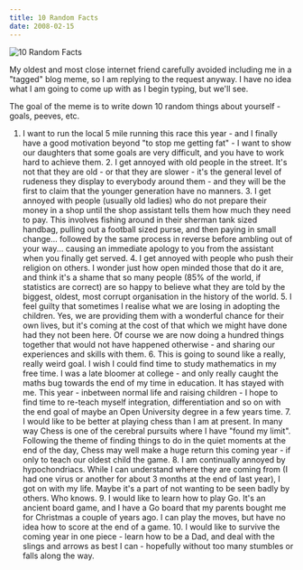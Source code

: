 ```yaml
---
title: 10 Random Facts
date: 2008-02-15
---
```


![10 Random Facts](https://source.unsplash.com/l7dbl-sUg3k/1600x900)

My oldest and most close internet friend carefully avoided including me in a "tagged" blog meme, so I am replying to the request anyway. I have no idea what I am going to come up with as I begin typing, but we'll see.

The goal of the meme is to write down 10 random things about yourself - goals, peeves, etc.

 1.  I want to run the local 5 mile running this race this year - and I finally      have a good motivation beyond "to stop me getting fat" - I want to show our      daughters that some goals are very difficult, and you have to work hard to      achieve them.              2.  I get annoyed with old people in the street. It's not that they are old -      or that they are slower - it's the general level of rudeness they display      to everybody around them - and they will be the first to claim that the      younger generation have no manners.              3.  I get annoyed with people (usually old ladies) who do not prepare their      money in a shop until the shop assistant tells them how much they need to      pay. This involves fishing around in their sherman tank sized handbag,      pulling out a football sized purse, and then paying in small change...      followed by the same process in reverse before ambling out of your way...      causing an immediate apology to you from the assistant when you finally get      served.              4.  I get annoyed with people who push their religion on others. I wonder just      how open minded those that do it are, and think it's a shame that so many      people (85% of the world, if statistics are correct) are so happy to      believe what they are told by the biggest, oldest, most corrupt      organisation in the history of the world.              5.  I feel guilty that sometimes I realise what we are losing in adopting the      children. Yes, we are providing them with a wonderful chance for their own      lives, but it's coming at the cost of that which we might have done had      they not been here. Of course we are now doing a hundred things together      that would not have happened otherwise - and sharing our experiences and      skills with them.              6.  This is going to sound like a really, really weird goal. I wish I could      find time to study mathematics in my free time. I was a late bloomer at      college - and only really caught the maths bug towards the end of my time      in education. It has stayed with me. This year - inbetween normal life and      raising children - I hope to find time to re-teach myself integration,      differentiation and so on with the end goal of maybe an Open University      degree in a few years time.              7.  I would like to be better at playing chess than I am at present. In many      way Chess is one of the cerebral pursuits where I have "found my limit".      Following the theme of finding things to do in the quiet moments at the end      of the day, Chess may well make a huge return this coming year - if only to      teach our oldest child the game.              8.  I am continually annoyed by hypochondriacs. While I can understand where      they are coming from (I had one virus or another for about 3 months at the      end of last year), I got on with my life. Maybe it's a part of not wanting      to be seen badly by others. Who knows.              9.  I would like to learn how to play Go. It's an ancient board game, and I      have a Go board that my parents bought me for Christmas a couple of years      ago. I can play the moves, but have no idea how to score at the end of a      game.              10. I would like to survive the coming year in one piece - learn how to be a      Dad, and deal with the slings and arrows as best I can - hopefully without      too many stumbles or falls along the way.